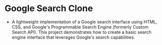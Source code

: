 # Google Search Clone
* A lightweight implementation of a Google search interface using HTML, CSS, and Google's Programmable Search Engine (formerly Custom Search API). This project demonstrates how to create a basic search engine interface that leverages Google's search capabilities.
